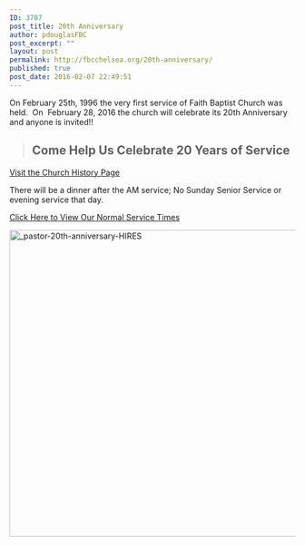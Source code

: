 ```yaml
---
ID: 3707
post_title: 20th Anniversary
author: pdouglasFBC
post_excerpt: ""
layout: post
permalink: http://fbcchelsea.org/20th-anniversary/
published: true
post_date: 2016-02-07 22:49:51
---
```

<p>On February 25th, 1996 the very first service of Faith Baptist Church was held.  On  February 28, 2016 the church will celebrate its 20th Anniversary and anyone is invited!!</p><blockquote><h2>Come Help Us Celebrate 20 Years of Service</h2></blockquote><p><a href="http://fbcchelsea.org/church-history/">Visit the Church History Page</a></p><p>There will be a dinner after the AM service; No Sunday Senior Service or evening service that day.</p><p><a href="http://fbcchelsea.org/services/">Click Here to View Our Normal Service Times</a></p>

<img src="http://fbcchelsea.org/wp-content/uploads/2016/02/pastor-20th-anniversary-HIRES-1024x791.jpg" alt="_pastor-20th-anniversary-HIRES" width="700" height="541" class="aligncenter size-large wp-image-3752" />